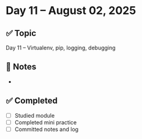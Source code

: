 # Day 11 – August 02, 2025

## ✅ Topic
Day 11 – Virtualenv, pip, logging, debugging

## 📝 Notes
- 

## ✅ Completed
- [ ] Studied module
- [ ] Completed mini practice
- [ ] Committed notes and log

